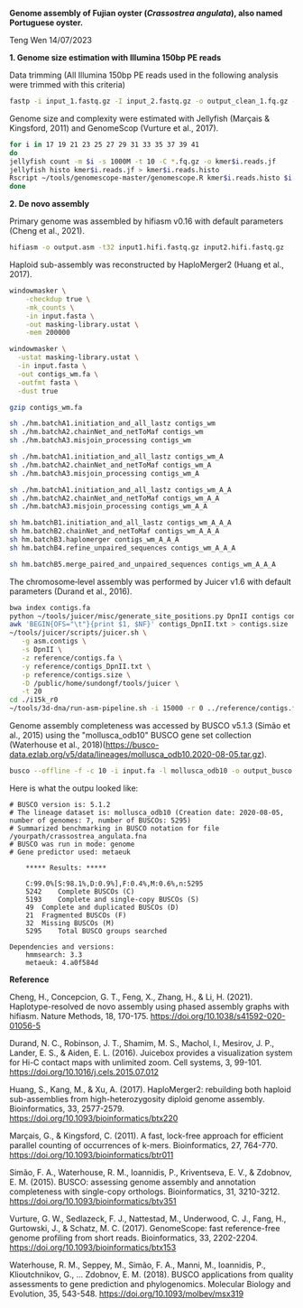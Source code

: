 **Genome assembly of Fujian oyster (*Crassostrea angulata*), also named Portuguese oyster.**

Teng Wen 14/07/2023

**1. Genome size estimation with Illumina 150bp PE reads**

Data trimming (All Illumina 150bp PE reads used in the following analysis were trimmed with this criteria)
```bash
fastp -i input_1.fastq.gz -I input_2.fastq.gz -o output_clean_1.fq.gz -O output_clean_2.fq.gz —adapter_sequence auto —detect_adapter_for_pe —unpaired1 output_um_1.fastq.gz —unpaired2 output_um_2.fastq.gz —failed_out output_failed.fastq.gz —cut_front —cut_front_window_size=1 —cut_front_mean_quality=20 —cut_tail —cut_tail_window_size=1 —cut_tail_mean_quality=20 —cut_right —cut_right_window_size=4 —cut_right_mean_quality=20 —length_required=36 —thread 1 --trim_front1 5 --trim_front2 5
```
Genome size and complexity were estimated with Jellyfish (Marçais & Kingsford, 2011) and GenomeScop (Vurture et al., 2017).
```bash
for i in 17 19 21 23 25 27 29 31 33 35 37 39 41
do
jellyfish count -m $i -s 1000M -t 10 -C *.fq.gz -o kmer$i.reads.jf
jellyfish histo kmer$i.reads.jf > kmer$i.reads.histo
Rscript ~/tools/genomescope-master/genomescope.R kmer$i.reads.histo $i 150 genomescope_kmer$i
done
```
**2. De novo assembly**

Primary genome was assembled by hifiasm v0.16 with default parameters (Cheng et al., 2021).
```bash
hifiasm -o output.asm -t32 input1.hifi.fastq.gz input2.hifi.fastq.gz
```
Haploid sub-assembly was reconstructed by HaploMerger2 (Huang et al., 2017).
```bash
windowmasker \
    -checkdup true \
    -mk_counts \
    -in input.fasta \
    -out masking-library.ustat \
    -mem 200000

windowmasker \
  -ustat masking-library.ustat \
  -in input.fasta \
  -out contigs_wm.fa \
  -outfmt fasta \
  -dust true

gzip contigs_wm.fa

sh ./hm.batchA1.initiation_and_all_lastz contigs_wm
sh ./hm.batchA2.chainNet_and_netToMaf contigs_wm
sh ./hm.batchA3.misjoin_processing contigs_wm

sh ./hm.batchA1.initiation_and_all_lastz contigs_wm_A 
sh ./hm.batchA2.chainNet_and_netToMaf contigs_wm_A 
sh ./hm.batchA3.misjoin_processing contigs_wm_A

sh ./hm.batchA1.initiation_and_all_lastz contigs_wm_A_A
sh ./hm.batchA2.chainNet_and_netToMaf contigs_wm_A_A
sh ./hm.batchA3.misjoin_processing contigs_wm_A_A

sh hm.batchB1.initiation_and_all_lastz contigs_wm_A_A_A
sh hm.batchB2.chainNet_and_netToMaf contigs_wm_A_A_A
sh hm.batchB3.haplomerger contigs_wm_A_A_A
sh hm.batchB4.refine_unpaired_sequences contigs_wm_A_A_A

sh hm.batchB5.merge_paired_and_unpaired_sequences contigs_wm_A_A_A
```
The chromosome‐level assembly was performed by Juicer v1.6 with default parameters (Durand et al., 2016).
```bash
bwa index contigs.fa
python ~/tools/juicer/misc/generate_site_positions.py DpnII contigs contigs.fa
awk 'BEGIN{OFS="\t"}{print $1, $NF}' contigs_DpnII.txt > contigs.size
~/tools/juicer/scripts/juicer.sh \
   -g asm.contigs \
   -s DpnII \
   -z reference/contigs.fa \
   -y reference/contigs_DpnII.txt \
   -p reference/contigs.size \
   -D /public/home/sundongf/tools/juicer \
   -t 20
cd ./i15k_r0
~/tools/3d-dna/run-asm-pipeline.sh -i 15000 -r 0 ../reference/contigs.fa ../aligned/merged_nodups.txt
```
Genome assembly completeness was accessed by BUSCO v5.1.3 (Simão et al., 2015) using the "mollusca_odb10" BUSCO gene set collection (Waterhouse et al., 2018)(https://busco-data.ezlab.org/v5/data/lineages/mollusca_odb10.2020-08-05.tar.gz).

```bash
busco --offline -f -c 10 -i input.fa -l mollusca_odb10 -o output_busco -m genome
```
Here is what the outpu looked like:
```
# BUSCO version is: 5.1.2 
# The lineage dataset is: mollusca_odb10 (Creation date: 2020-08-05, number of genomes: 7, number of BUSCOs: 5295)
# Summarized benchmarking in BUSCO notation for file /yourpath/crassostrea_angulata.fna
# BUSCO was run in mode: genome
# Gene predictor used: metaeuk

	***** Results: *****

	C:99.0%[S:98.1%,D:0.9%],F:0.4%,M:0.6%,n:5295	   
	5242	Complete BUSCOs (C)			   
	5193	Complete and single-copy BUSCOs (S)	   
	49	Complete and duplicated BUSCOs (D)	   
	21	Fragmented BUSCOs (F)			   
	32	Missing BUSCOs (M)			   
	5295	Total BUSCO groups searched		   

Dependencies and versions:
	hmmsearch: 3.3
	metaeuk: 4.a0f584d
```

**Reference**

Cheng, H., Concepcion, G. T., Feng, X., Zhang, H., & Li, H. (2021). Haplotype-resolved de novo assembly using phased assembly graphs with hifiasm. Nature Methods, 18, 170-175. https://doi.org/10.1038/s41592-020-01056-5

Durand, N. C., Robinson, J. T., Shamim, M. S., Machol, I., Mesirov, J. P., Lander, E. S., & Aiden, E. L. (2016). Juicebox provides a visualization system for Hi-C contact maps with unlimited zoom. Cell systems, 3, 99-101. https://doi.org/10.1016/j.cels.2015.07.012

Huang, S., Kang, M., & Xu, A. (2017). HaploMerger2: rebuilding both haploid sub-assemblies from high-heterozygosity diploid genome assembly. Bioinformatics, 33, 2577-2579. https://doi.org/10.1093/bioinformatics/btx220

Marçais, G., & Kingsford, C. (2011). A fast, lock-free approach for efficient parallel counting of occurrences of k-mers. Bioinformatics, 27, 764-770. https://doi.org/10.1093/bioinformatics/btr011

Simão, F. A., Waterhouse, R. M., Ioannidis, P., Kriventseva, E. V., & Zdobnov, E. M. (2015). BUSCO: assessing genome assembly and annotation completeness with single-copy orthologs. Bioinformatics, 31, 3210-3212. https://doi.org/10.1093/bioinformatics/btv351

Vurture, G. W., Sedlazeck, F. J., Nattestad, M., Underwood, C. J., Fang, H., Gurtowski, J., & Schatz, M. C. (2017). GenomeScope: fast reference-free genome profiling from short reads. Bioinformatics, 33, 2202-2204. https://doi.org/10.1093/bioinformatics/btx153

Waterhouse, R. M., Seppey, M., Simão, F. A., Manni, M., Ioannidis, P., Klioutchnikov, G., ... Zdobnov, E. M. (2018). BUSCO applications from quality assessments to gene prediction and phylogenomics. Molecular Biology and Evolution, 35, 543-548. https://doi.org/10.1093/molbev/msx319
